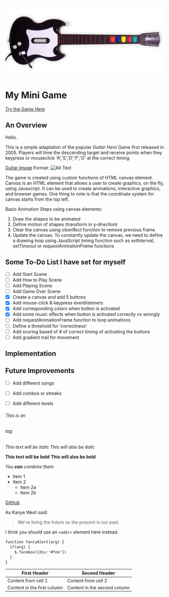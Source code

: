 ![Guitar Image](/images/guitar.jpg)

# My Mini Game
[Try the Game Here](https://gohyiqian.github.io/GA-Project1/)
## An Overview
Hello.

This is a simple adaptation of the popular *Guitar Hero* Game first released in 2005.
Players will time the descending target and receive points when they keypress or mouseclick 'A','S','D','F','G' at the correct timing.

[Guitar Image](/images/screenshot.jpg)
Format: ![Alt Text](url)

The game is created using custom functions of HTML canvas element.
Canvas is an HTML element that allows a user to create graphics, on the fly, using Javascript. It can be used to create animations, interactive graphics, and browser games.
One thing to note is that the coordinate system for canvas starts from the top left.

Basic Animation Steps using canvas elements:
1. Draw the shapes to be animated
2. Define motion of shapes (transform in y-direction)
3. Clear the canvas using *clearRect* function to remove previous frame
4. Update the canvas. To constantly update the canvas, we need to define a drawing loop using JavaScript timing function such as *setInterval*, *setTimeout* or *requestAnimationFrame* functions


## Some To-Do List I have set for myself


- [ ] Add Start Scene
- [ ] Add How to Play Scene
- [ ] Add Playing Scene
- [ ] Add Game Over Scene
- [x] Create a canvas and add 5 buttons
- [x] Add mouse-click & keypress eventlisteners
- [x] Add corresponding colors when button is activated
- [x] Add some music effects when button is activated correctly vs wrongly
- [ ] Add requestAnimationFrame function to loop animations
- [ ] Define a threshold for 'correctness'
- [ ] Add scoring based of # of correct timing of activating the buttons
- [ ] Add gradient trail for movement

## Implementation

## Future Improvements
- [ ] Add different songs
- [ ] Add combos or streaks
- [ ] Add different levels


###### This is an <h6> tag

*This text will be italic*
_This will also be italic_

**This text will be bold**
__This will also be bold__

_You **can** combine them_

* Item 1
* Item 2
  * Item 2a
  * Item 2b




[GitHub](http://github.com)

As Kanye West said:

> We're living the future so
> the present is our past.

I think you should use an
`<addr>` element here instead.

    function fancyAlert(arg) {
      if(arg) {
        $.facebox({div:'#foo'})
      }
    }

First Header | Second Header
------------ | -------------
Content from cell 1 | Content from cell 2
Content in the first column | Content in the second column